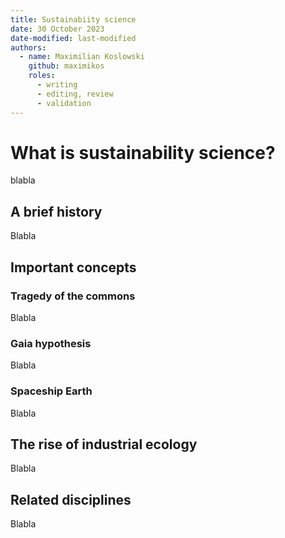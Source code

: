 ```yaml
---
title: Sustainabiity science
date: 30 October 2023
date-modified: last-modified
authors:
  - name: Maximilian Koslowski
    github: maximikos
    roles:
      - writing
      - editing, review
      - validation
---
```


<!--
data = {frontmatter.date}

another date = {role}`today`

{{date}}

{{.python date}}

{{ .date }}

{ .date }

{{ .Date }}

{{ $doc.date }}

{ date }

{glue:}`date`

{glue:text}`date`

{{< meta date-modified >}}

{ref}`date`

{eval}`date`

another date = {sub-ref}`today` Blabla | {sub-ref}`wordcount-words` words | {sub-ref}`wordcount-minutes` min read

[comment]: # (And again another date = {sub-ref}`date`)
--->

# What is sustainability science?

blabla

## A brief history

Blabla

## Important concepts

### Tragedy of the commons
Blabla

### Gaia hypothesis
Blabla

### Spaceship Earth
Blabla

## The rise of industrial ecology
Blabla

## Related disciplines
Blabla